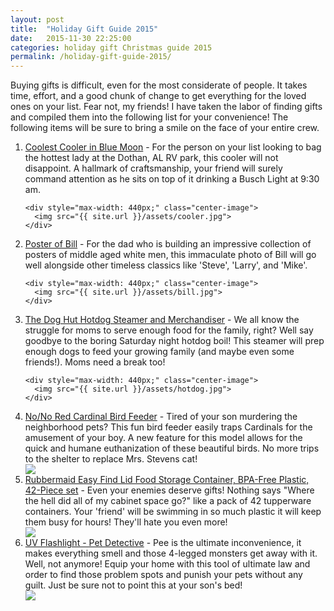 ```yaml
---
layout: post
title:  "Holiday Gift Guide 2015"
date:   2015-11-30 22:25:00
categories: holiday gift Christmas guide 2015
permalink: /holiday-gift-guide-2015/
---
```


Buying gifts is difficult, even for the most considerate of people. It takes time, effort, and a good chunk of change to get everything for the loved ones on your list. Fear not, my friends! I have taken the labor of finding gifts and compiled them into the following list for your convenience! The following items will be sure to bring a smile on the face of your entire crew.

<ol>
  <li>
    <a href="http://www.amazon.com/dp/B016VXVMEM/ref=gbps_img_s-3_3022_86fc3345?smid=ATVPDKIKX0DER&pf_rd_p=2292853022&pf_rd_s=slot-3&pf_rd_t=701&pf_rd_i=gb_all&pf_rd_m=ATVPDKIKX0DER&pf_rd_r=08C2SGH0D284PQ11B4ZC">Coolest Cooler in Blue Moon</a> - For the person on your list looking to bag the hottest lady at the Dothan, AL RV park, this cooler will not disappoint. A hallmark of craftsmanship, your friend will surely command attention as he sits on top of it drinking a Busch Light at 9:30 am.

    <div style="max-width: 440px;" class="center-image">
      <img src="{{ site.url }}/assets/cooler.jpg">
    </div>
  </li>
  <li>
    <a href="http://www.amazon.com/dp/B001H8X5OC/ref=gbps_img_s-3_3022_d7d9c951?smid=A2DQD43TTVQP46&pf_rd_p=2292853022&pf_rd_s=slot-3&pf_rd_t=701&pf_rd_i=gb_all&pf_rd_m=ATVPDKIKX0DER&pf_rd_r=0NGAPZ3ZA03AMXDHVBQQ">Poster of Bill</a> - For the dad who is building an impressive collection of posters of middle aged white men, this immaculate photo of Bill will go well alongside other timeless classics like 'Steve', 'Larry', and 'Mike'.

    <div style="max-width: 440px;" class="center-image">
      <img src="{{ site.url }}/assets/bill.jpg">
    </div>
  </li>
  <li>
    <a href="http://www.amazon.com/dp/B004E231VK/ref=gbps_img_s-3_3022_8d8393f1?smid=ATVPDKIKX0DER&pf_rd_p=2292853022&pf_rd_s=slot-3&pf_rd_t=701&pf_rd_i=gb_all&pf_rd_m=ATVPDKIKX0DER&pf_rd_r=1DGC8KE5TKENYTS7EHBY">The Dog Hut Hotdog Steamer and Merchandiser</a> - We all know the struggle for moms to serve enough food for the family, right? Well say goodbye to the boring Saturday night hotdog boil! This steamer will prep enough dogs to feed your growing family (and maybe even some friends!). Moms need a break too!

    <div style="max-width: 440px;" class="center-image">
      <img src="{{ site.url }}/assets/hotdog.jpg">
    </div>
  </li>
  <li>
    <a href="http://www.amazon.com/dp/B000HHLHK8/ref=gbps_img_s-3_3022_eb3a23ae?pf_rd_p=2292853022&pf_rd_s=slot-3&pf_rd_t=701&pf_rd_i=gb_all&pf_rd_m=ATVPDKIKX0DER&pf_rd_r=168THZGXGRHT1QS7Z5P0">No/No Red Cardinal Bird Feeder</a> - Tired of your son murdering the neighborhood pets? This fun bird feeder easily traps Cardinals for the amusement of your boy. A new feature for this model allows for the quick and humane euthanization of these beautiful birds. No more trips to the shelter to replace Mrs. Stevens cat!
    <div style="max-width: 440px;" class="center-image">
      <img src="{{ site.url }}/assets/birdfeeder.jpg">
    </div>
  </li>
  <li>
    <a href="http://www.amazon.com/Rubbermaid-Container-BPA-Free-42-Piece-1880801/dp/B00COK3FD8/ref=sr_1_1?s=kitchen&ie=UTF8&qid=1448943349&sr=1-1&keywords=tupperware">Rubbermaid Easy Find Lid Food Storage Container, BPA-Free Plastic, 42-Piece set</a> - Even your enemies deserve gifts! Nothing says "Where the hell did all of my cabinet space go?" like a pack of 42 tupperware containers. Your 'friend' will be swimming in so much plastic it will keep them busy for hours! They'll hate you even more!
    <div style="max-width: 440px;" class="center-image">
      <img src="{{ site.url }}/assets/tupperware.jpg">
    </div>
  </li>
  <li>
    <a href="http://www.amazon.com/Best-Flashlight-Detective-Ultraviolet-Blacklight/dp/B00KSYL42G/ref=sr_1_15?ie=UTF8&qid=1448943547&sr=8-15">UV Flashlight - Pet Detective</a> - Pee is the ultimate inconvenience, it makes everything smell and those 4-legged monsters get away with it. Well, not anymore! Equip your home with this tool of ultimate law and order to find those problem spots and punish your pets without any guilt. Just be sure not to point this at your son's bed!
    <div style="max-width: 440px;" class="center-image">
      <img src="{{ site.url }}/assets/petlight.jpg">
    </div>
  </li>
</ol>

